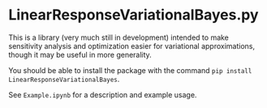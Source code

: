 # LinearResponseVariationalBayes.py

This is a library (very much still in development) intended to make
sensitivity analysis and optimization easier for
variational approximations, though it may be useful in more generality.

You should be able to install the package with the command
```pip install LinearResponseVariationalBayes```.

See ```Example.ipynb``` for a description and example usage.
